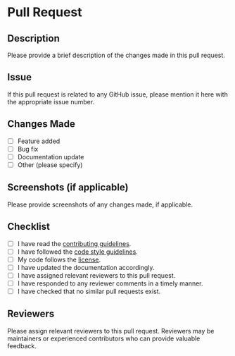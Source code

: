 # Pull Request

## Description

Please provide a brief description of the changes made in this pull request.

## Issue

If this pull request is related to any GitHub issue, please mention it here with the appropriate issue number.

## Changes Made

- [ ] Feature added
- [ ] Bug fix
- [ ] Documentation update
- [ ] Other (please specify)

## Screenshots (if applicable)

Please provide screenshots of any changes made, if applicable.

## Checklist

- [ ] I have read the [contributing guidelines](../CONTRIBUTING.md).
- [ ] I have followed the [code style guidelines](../CONTRIBUTING.md#code-of-conduct).
- [ ] My code follows the [license](LICENSE.md).
- [ ] I have updated the documentation accordingly.
- [ ] I have assigned relevant reviewers to this pull request.
- [ ] I have responded to any reviewer comments in a timely manner.
- [ ] I have checked that no similar pull requests exist.

## Reviewers

Please assign relevant reviewers to this pull request. Reviewers may be maintainers or experienced contributors who can provide valuable feedback.

